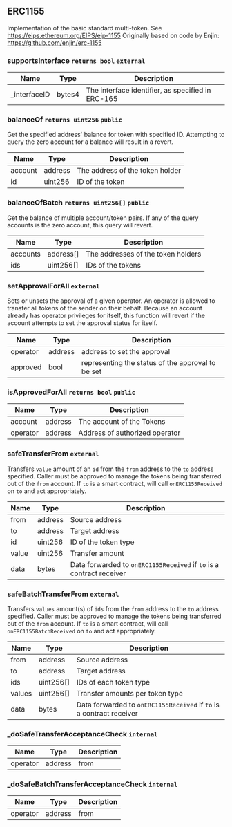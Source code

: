 ## ERC1155

Implementation of the basic standard multi-token.
See https://eips.ethereum.org/EIPS/eip-1155
Originally based on code by Enjin: https://github.com/enjin/erc-1155

### supportsInterface `returns bool` `external`



Name  | Type | Description
------------- | ------------- | -------------
_interfaceID  | bytes4 |  The interface identifier, as specified in ERC-165


### balanceOf `returns uint256` `public`

Get the specified address' balance for token with specified ID.
Attempting to query the zero account for a balance will result in a revert.


Name  | Type | Description
------------- | ------------- | -------------
account  | address | The address of the token holder
id  | uint256 | ID of the token


### balanceOfBatch `returns uint256[]` `public`

Get the balance of multiple account/token pairs.
If any of the query accounts is the zero account, this query will revert.


Name  | Type | Description
------------- | ------------- | -------------
accounts  | address[] | The addresses of the token holders
ids  | uint256[] | IDs of the tokens


### setApprovalForAll  `external`

Sets or unsets the approval of a given operator.
An operator is allowed to transfer all tokens of the sender on their behalf.
Because an account already has operator privileges for itself, this function will revert
if the account attempts to set the approval status for itself.


Name  | Type | Description
------------- | ------------- | -------------
operator  | address | address to set the approval
approved  | bool | representing the status of the approval to be set

### isApprovedForAll `returns bool` `public`



Name  | Type | Description
------------- | ------------- | -------------
account  | address |   The account of the Tokens
operator  | address |  Address of authorized operator


### safeTransferFrom  `external`

Transfers `value` amount of an `id` from the `from` address to the `to` address specified.
Caller must be approved to manage the tokens being transferred out of the `from` account.
If `to` is a smart contract, will call `onERC1155Received` on `to` and act appropriately.


Name  | Type | Description
------------- | ------------- | -------------
from  | address | Source address
to  | address | Target address
id  | uint256 | ID of the token type
value  | uint256 | Transfer amount
data  | bytes | Data forwarded to `onERC1155Received` if `to` is a contract receiver

### safeBatchTransferFrom  `external`

Transfers `values` amount(s) of `ids` from the `from` address to the
`to` address specified. Caller must be approved to manage the tokens being
transferred out of the `from` account. If `to` is a smart contract, will
call `onERC1155BatchReceived` on `to` and act appropriately.


Name  | Type | Description
------------- | ------------- | -------------
from  | address | Source address
to  | address | Target address
ids  | uint256[] | IDs of each token type
values  | uint256[] | Transfer amounts per token type
data  | bytes | Data forwarded to `onERC1155Received` if `to` is a contract receiver

### _doSafeTransferAcceptanceCheck  `internal`



Name  | Type | Description
------------- | ------------- | -------------
operator  | address | from  | address | to  | address | id  | uint256 | value  | uint256 | data  | bytes | 

### _doSafeBatchTransferAcceptanceCheck  `internal`



Name  | Type | Description
------------- | ------------- | -------------
operator  | address | from  | address | to  | address | ids  | uint256[] | values  | uint256[] | data  | bytes | 






